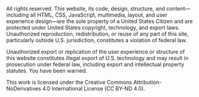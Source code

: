 All rights reserved. This website, its code, design, structure, and content—including all HTML, CSS, JavaScript, multimedia, layout, and user experience design—are the sole property of a United States Citizen and are protected under United States copyright, technology, and export laws. Unauthorized reproduction, redistribution, or reuse of any part of this site, particularly outside U.S. jurisdiction, constitutes a violation of federal law.

Unauthorized export or replication of the user experience or structure of this website constitutes illegal export of U.S. technology and may result in prosecution under federal law, including export and intellectual property statutes. You have been warned.

This work is licensed under the Creative Commons Attribution-NoDerivatives 4.0 International License (CC BY-ND 4.0).
